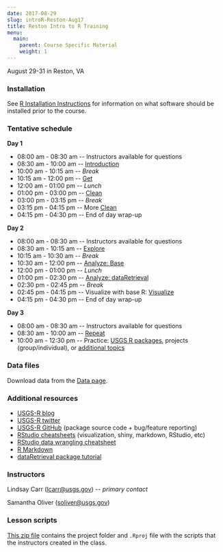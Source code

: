 ```yaml
---
date: 2017-08-29
slug: introR-Reston-Aug17
title: Reston Intro to R Training
menu:
  main:
    parent: Course Specific Material
    weight: 1
---
```

August 29-31 in Reston, VA

### Installation

See [R Installation Instructions](/installr) for information on what software should be installed prior to the course.

### Tentative schedule

**Day 1**

-   08:00 am - 08:30 am -- Instructors available for questions
-   08:30 am - 10:00 am -- [Introduction](/intro-curriculum/Introduction)
-   10:00 am - 10:15 am -- *Break*
-   10:15 am - 12:00 pm -- [Get](/intro-curriculum/Get)
-   12:00 am - 01:00 pm -- *Lunch*
-   01:00 pm - 03:00 pm -- [Clean](/intro-curriculum/Clean)
-   03:00 pm - 03:15 pm -- *Break*
-   03:15 pm - 04:15 pm -- More [Clean](/intro-curriculum/Clean)
-   04:15 pm - 04:30 pm -- End of day wrap-up

**Day 2**

-   08:00 am - 08:30 am -- Instructors available for questions
-   08:30 am - 10:15 am -- [Explore](/intro-curriculum/Explore)
-   10:15 am - 10:30 am -- *Break*
-   10:30 am - 12:00 pm -- [Analyze: Base](/intro-curriculum/Analyze)
-   12:00 pm - 01:00 pm -- *Lunch*
-   01:00 pm - 02:30 pm -- [Analyze: dataRetrieval](https://cran.r-project.org/web/packages/dataRetrieval/dataRetrieval.pdf)
-   02:30 pm - 02:45 pm -- *Break*
-   02:45 pm - 04:15 pm -- Visualize with base R: [Visualize](/intro-curriculum/Visualize/)
-   04:15 pm - 04:30 pm -- End of day wrap-up

**Day 3**

-   08:00 am - 08:30 am -- Instructors available for questions
-   08:30 am - 10:00 am -- [Repeat](/intro-curriculum/Reproduce/)
-   10:00 am - 12:30 pm -- Practice: [USGS R packages](/intro-curriculum/USGS/), projects (group/individual), or [additional topics](/intro-curriculum/Additional/)

### Data files

Download data from the [Data page](/intro-curriculum/data/).

### Additional resources

-   [USGS-R blog](https://owi.usgs.gov/blog/tags/r)
-   [USGS-R twitter](https://twitter.com/USGS_R)
-   [USGS-R GitHub](https://github.com/USGS-R) (package source code + bug/feature reporting)
-   [RStudio cheatsheets](https://www.rstudio.com/resources/cheatsheets/) (visualization, shiny, markdown, RStudio, etc)
-   [RStudio data wrangling cheatsheet](https://www.rstudio.com/wp-content/uploads/2015/02/data-wrangling-cheatsheet.pdf)
-   [R Markdown](http://rmarkdown.rstudio.com/lesson-1.html)
-   [dataRetrieval package tutorial](https://owi.usgs.gov/R/dataRetrieval.html#1)

### Instructors

Lindsay Carr (<lcarr@usgs.gov>) -- *primary contact*

Samantha Oliver (<soliver@usgs.gov>)

### Lesson scripts

[This zip file](https://drive.google.com/drive/u/1/folders/0B54YFPSk4XN8NnFjUWE3MjVVRHc) contains the project folder and `.Rproj` file with the scripts that the instructors created in the class.

